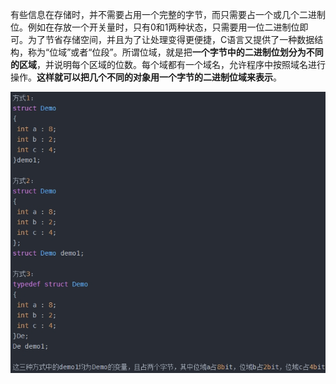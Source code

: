 有些信息在存储时，并不需要占用一个完整的字节，而只需要占一个或几个二进制位。例如在存放一个开关量时，只有0和1两种状态，只需要用一位二进制位即可。为了节省存储空间，并且为了让处理变得更便捷，C语言又提供了一种数据结构，称为“位域”或者“位段”。所谓位域，就是把**一个字节中的二进制位划分为不同的区域**，并说明每个区域的位数。每个域都有一个域名，允许程序中按照域名进行操作。**这样就可以把几个不同的对象用一个字节的二进制位域来表示**。



![](../Images/baee17ba6654ae2270d22636e7c957aa.jpg)